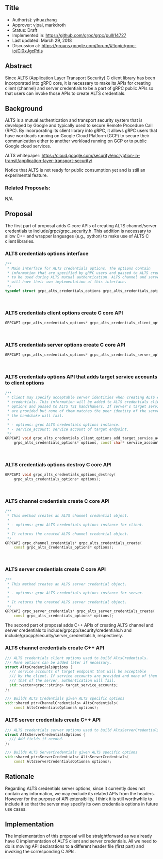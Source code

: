 Title
----
* Author(s): yihuazhang
* Approver: vjpai, markdroth
* Status: Draft
* Implemented in: https://github.com/grpc/grpc/pull/14727
* Last updated: March 29, 2018
* Discussion at: https://groups.google.com/forum/#!topic/grpc-io/CI0xJgcPdIs

## Abstract
Since ALTS (Application Layer Transport Security) C client library has
been incorporated into gRPC core, it is necessary to make its APIs for
creating client (channel) and server credentials to be a part of gRPC public
APIs so that users can invoke those APIs to create ALTS credentials.

## Background
ALTS is a mutual authentication and transport security system that is
developed by Google and typically used to secure Remote Procedure Call (RPC).
By incorporating its client library into gRPC, it allows gRPC users that have
workloads running on Google Cloud Platform (GCP) to secure their communication
either to another workload running on GCP or to public Google cloud services.

ALTS whitepaper: https://cloud.google.com/security/encryption-in-transit/application-layer-transport-security/

Notice that ALTS is not ready for public consumption yet and
is still an experimental feature.

### Related Proposals:
N/A

## Proposal

The first part of proposal adds C core APIs of creating ALTS channel/server credentials to include/grpc/grpc_security.h. This addition is necessary to allow C++ and wrapper languages (e.g., python) to make use of ALTS C client libraries.

### ALTS credentials options interface
```c++
/**
 * Main interface for ALTS credentials options. The options contain
 * information that are specified by gRPC users and passed to ALTS credentials
 * to be used during ALTS mutual authentication. ALTS channel and server credentials
 * will have their own implementation of this interface.
 */
typedef struct grpc_alts_credentials_options grpc_alts_credentials_options;
```
 
### ALTS credentials client options create C core API
```c++
GRPCAPI grpc_alts_credentials_options* grpc_alts_credentials_client_options_create();
```
 
### ALTS credentials server options create C core API
```c++
GRPCAPI grpc_alts_credentials_options* grpc_alts_credentials_server_options_create();
```
 
### ALTS credentials options API that adds target service accounts to client options
```c++
/**
 * Client may specify acceptable server identities when creating ALTS channel
 * credentials. This information will be added to ALTS credentials client
 * options and passed to ALTS TSI handshakers. If server's target service accounts
 * are provided but none of them matches the peer identity of the server,
 * the handshake will fail.
 *
 * - options: grpc ALTS credentials options instance.
 * - service_account: service account of target endpoint.
 */
GRPCAPI void grpc_alts_credentials_client_options_add_target_service_account(
    grpc_alts_credentials_options* options, const char* service_account);
```
 
### ALTS credentials options destroy C core API
```c++
GRPCAPI void grpc_alts_credentials_options_destroy(
    grpc_alts_credentials_options* options);
```
 
### ALTS channel credentials create C core API
```c++
/**
 * This method creates an ALTS channel credential object.
 *
 * - options: grpc ALTS credentials options instance for client.
 *
 * It returns the created ALTS channel credential object.
 */
GRPCAPI grpc_channel_credentials* grpc_alts_credentials_create(
    const grpc_alts_credentials_options* options);
```
 
### ALTS server credentials create C core API
```c++
/**
 * This method creates an ALTS server credential object.
 *
 * - options: grpc ALTS credentials options instance for server.
 *
 * It returns the created ALTS server credential object.
 */
GRPCAPI grpc_server_credentials* grpc_alts_server_credentials_create(
    const grpc_alts_credentials_options* options);
```

The second part of proposal adds C++ APIs of creating ALTS channel and server credentials to include/grpcpp/security/credentials.h and include/grpcpp/security/server_credentials.h, respectively. 

### ALTS channel credentials create C++ API
```c++
/// ALTS credentials client options used to build AltsCredentials.
/// More options can be added later if necessary.
struct AltsCredentialsOptions {
  /// service accounts of target endpoint that will be acceptable
  /// by the client. If service accounts are provided and none of them matches
  /// that of the server, authentication will fail.
  std::vector<grpc::string> target_service_accounts;
};

/// Builds ALTS Credentials given ALTS specific options
std::shared_ptr<ChannelCredentials> AltsCredentials(
    const AltsCredentialsOptions& options);
```

### ALTS server credentials create C++ API
```c++
/// ALTS credentials server options used to build AltsServerCredentials.
struct AltsServerCredentialsOptions {
  /// Add fields if needed.
};

/// Builds ALTS ServerCredentials given ALTS specific options
std::shared_ptr<ServerCredentials> AltsServerCredentials(
    const AltsServerCredentialsOptions& options);
```

## Rationale
Regarding ALTS credentials server options, since it currently does not contain any
information, we may exclude its related APIs from the headers. However for the
purpose of API extensibility, I think it is still worthwhile to include it so that
the server may specify its own credentials options in future use cases.

## Implementation
The implementation of this proposal will be straightforward as we already have C
implementation of ALTS client and server credentials. All we need to do is
moving API declarations to a different header file (first part) and invoking the corresponding C APIs.

